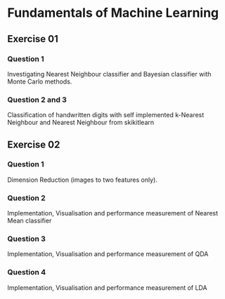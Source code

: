 # Fundamentals of Machine Learning

## Exercise 01

### Question 1
Investigating Nearest Neighbour classifier and Bayesian classifier with Monte Carlo methods.

### Question 2 and 3
Classification of handwritten digits with self implemented k-Nearest Neighbour and Nearest Neighbour from skikitlearn

## Exercise 02

### Question 1
Dimension Reduction (images to two features only).

### Question 2
Implementation, Visualisation and performance measurement of Nearest Mean classifier

### Question 3
Implementation, Visualisation and performance measurement of QDA

### Question 4
Implementation, Visualisation and performance measurement of LDA
